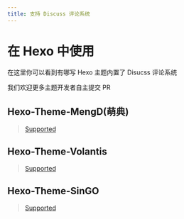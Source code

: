 ```yaml
---
title: 支持 Discuss 评论系统
---
```



# 在 Hexo 中使用

在这里你可以看到有哪写 Hexo 主题内置了 Disucss 评论系统

我们欢迎更多主题开发者自主提交 PR

## Hexo-Theme-MengD(萌典)
> [Supported](https://github.com/Lete114/Hexo-Theme-MengD)

## Hexo-Theme-Volantis
> [Supported](https://github.com/volantis-x/hexo-theme-volantis)

## Hexo-Theme-SinGO
> [Supported](https://github.com/StarWEB890/hexo-theme-singo)
